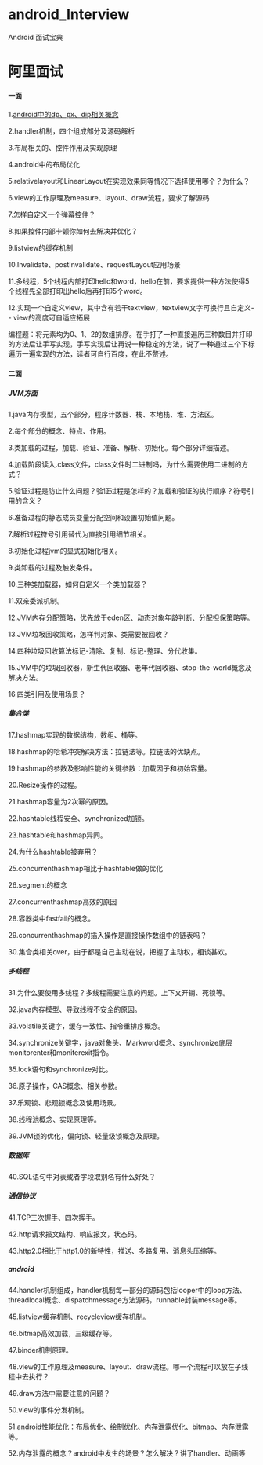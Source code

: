 # android_Interview
Android 面试宝典

# 阿里面试

#### 一面

1.[android中的dp、px、dip相关概念](pages/question_dp_px.md)

2.handler机制，四个组成部分及源码解析

3.布局相关的<merge>、<viewstub>控件作用及实现原理

4.android中的布局优化

5.relativelayout和LinearLayout在实现效果同等情况下选择使用哪个？为什么？

6.view的工作原理及measure、layout、draw流程，要求了解源码

7.怎样自定义一个弹幕控件？

8.如果控件内部卡顿你如何去解决并优化？

9.listview的缓存机制

10.Invalidate、postInvalidate、requestLayout应用场景

11.多线程，5个线程内部打印hello和word，hello在前，要求提供一种方法使得5个线程先全部打印出hello后再打印5个word。

12.实现一个自定义view，其中含有若干textview，textview文字可换行且自定义- - view的高度可自适应拓展

编程题：将元素均为0、1、2的数组排序。在手打了一种直接遍历三种数目并打印的方法后让手写实现，手写实现后让再说一种稳定的方法，说了一种通过三个下标遍历一遍实现的方法，读者可自行百度，在此不赘述。

#### 二面
##### JVM方面
1.java内存模型，五个部分，程序计数器、栈、本地栈、堆、方法区。

2.每个部分的概念、特点、作用。

3.类加载的过程，加载、验证、准备、解析、初始化。每个部分详细描述。

4.加载阶段读入.class文件，class文件时二进制吗，为什么需要使用二进制的方式？

5.验证过程是防止什么问题？验证过程是怎样的？加载和验证的执行顺序？符号引用的含义？

6.准备过程的静态成员变量分配空间和设置初始值问题。

7.解析过程符号引用替代为直接引用细节相关。

8.初始化过程jvm的显式初始化相关。

9.类卸载的过程及触发条件。

10.三种类加载器，如何自定义一个类加载器？

11.双亲委派机制。

12.JVM内存分配策略，优先放于eden区、动态对象年龄判断、分配担保策略等。

13.JVM垃圾回收策略，怎样判对象、类需要被回收？

14.四种垃圾回收算法标记-清除、复制、标记-整理、分代收集。

15.JVM中的垃圾回收器，新生代回收器、老年代回收器、stop-the-world概念及解决方法。

16.四类引用及使用场景？

##### 集合类
17.hashmap实现的数据结构，数组、桶等。

18.hashmap的哈希冲突解决方法：拉链法等。拉链法的优缺点。

19.hashmap的参数及影响性能的关键参数：加载因子和初始容量。

20.Resize操作的过程。

21.hashmap容量为2次幂的原因。

22.hashtable线程安全、synchronized加锁。

23.hashtable和hashmap异同。

24.为什么hashtable被弃用？

25.concurrenthashmap相比于hashtable做的优化

26.segment的概念

27.concurrenthashmap高效的原因

28.容器类中fastfail的概念。

29.concurrenthashmap的插入操作是直接操作数组中的链表吗？

30.集合类相关over，由于都是自己主动在说，把握了主动权，相谈甚欢。
##### 多线程
31.为什么要使用多线程？多线程需要注意的问题。上下文开销、死锁等。

32.java内存模型、导致线程不安全的原因。

33.volatile关键字，缓存一致性、指令重排序概念。

34.synchronize关键字，java对象头、Markword概念、synchronize底层monitorenter和moniterexit指令。

35.lock语句和synchronize对比。

36.原子操作，CAS概念、相关参数。

37.乐观锁、悲观锁概念及使用场景。

38.线程池概念、实现原理等。

39.JVM锁的优化，偏向锁、轻量级锁概念及原理。

##### 数据库
40.SQL语句中对表或者字段取别名有什么好处？

##### 通信协议 
41.TCP三次握手、四次挥手。

42.http请求报文结构、响应报文，状态码。

43.http2.0相比于http1.0的新特性，推送、多路复用、消息头压缩等。

##### android
44.handler机制组成，handler机制每一部分的源码包括looper中的loop方法、threadlocal概念、dispatchmessage方法源码，runnable封装message等。

45.listview缓存机制、recycleview缓存机制。

46.bitmap高效加载，三级缓存等。

47.binder机制原理。

48.view的工作原理及measure、layout、draw流程。哪一个流程可以放在子线程中去执行？

49.draw方法中需要注意的问题？

50.view的事件分发机制。

51.android性能优化：布局优化、绘制优化、内存泄露优化、bitmap、内存泄露等。

52.内存泄露的概念？android中发生的场景？怎么解决？讲了handler、动画等
